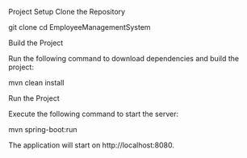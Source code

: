 Project Setup
Clone the Repository

git clone <repository-url>
cd EmployeeManagementSystem

Build the Project

Run the following command to download dependencies and build the project:

mvn clean install

Run the Project

Execute the following command to start the server:

mvn spring-boot:run

The application will start on http://localhost:8080.
